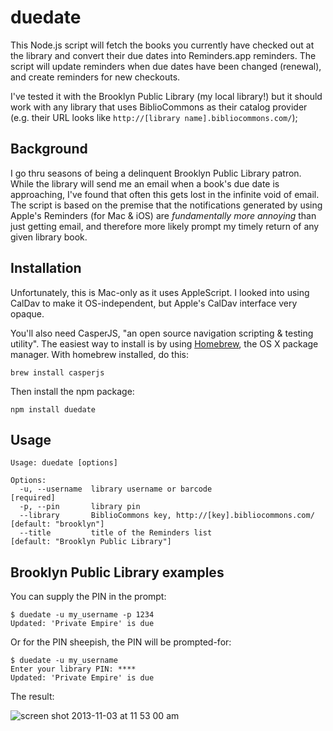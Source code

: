 # duedate

This Node.js script will fetch the books you currently have checked out at the library and convert their due dates into Reminders.app reminders.  The script will update reminders when due dates have been changed (renewal), and create reminders for new checkouts.

I've tested it with the Brooklyn Public Library (my local library!) but it should work with any library that uses BiblioCommons as their catalog provider (e.g. their URL looks like `http://[library name].bibliocommons.com/`);

## Background

I go thru seasons of being a delinquent Brooklyn Public Library patron.  While the library will send me an email when a book's due date is approaching, I've found that often this gets lost in the infinite void of email.  The script is based on the premise that the notifications generated by using Apple's Reminders (for Mac & iOS) are *fundamentally more annoying* than just getting email, and therefore more likely prompt my timely return of any given library book.

## Installation

Unfortunately, this is Mac-only as it uses AppleScript.  I looked into using CalDav to make it OS-independent, but Apple's CalDav interface very opaque.

You'll also need CasperJS, "an open source navigation scripting & testing utility".  The easiest way to install is by using [Homebrew](http://brew.sh/), the OS X package manager.  With homebrew installed, do this:

```
brew install casperjs
```

Then install the npm package:

```
npm install duedate
```

## Usage

```
Usage: duedate [options]

Options:
  -u, --username  library username or barcode                         [required]
  -p, --pin       library pin
  --library       BiblioCommons key, http://[key].bibliocommons.com/  [default: "brooklyn"]
  --title         title of the Reminders list                         [default: "Brooklyn Public Library"]
```

##  Brooklyn Public Library examples


You can supply the PIN in the prompt:

```
$ duedate -u my_username -p 1234
Updated: 'Private Empire' is due
```

Or for the PIN sheepish, the PIN will be prompted-for:

```
$ duedate -u my_username
Enter your library PIN: ****
Updated: 'Private Empire' is due
```

The result:

![screen shot 2013-11-03 at 11 53 00 am](https://f.cloud.github.com/assets/707098/1461358/6bc2b3ec-44a8-11e3-99cd-227b72d5f44b.png)
